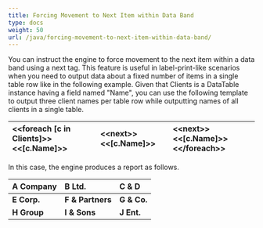 ```yaml
---
title: Forcing Movement to Next Item within Data Band
type: docs
weight: 50
url: /java/forcing-movement-to-next-item-within-data-band/
---
```


You can instruct the engine to force movement to the next item within a data band using a next tag. This feature is useful in label-print-like scenarios when you need to output data about a fixed number of items in a single table row like in the following example. Given that Clients is a DataTable instance having a field named "Name", you can use the following template to output three client names per table row while outputting names of all clients in a single table.

|**&lt;&lt;foreach [c in Clients]&gt;&gt;&lt;&lt;[c.Name]&gt;&gt;**|**&lt;&lt;next&gt;&gt;&lt;&lt;[c.Name]&gt;&gt;**|**&lt;&lt;next&gt;&gt;&lt;&lt;[c.Name]&gt;&gt; &lt;&lt;/foreach&gt;&gt;**|
| :- | :- | :- |


In this case, the engine produces a report as follows.

|**A Company**|**B Ltd.**|**C & D** |
| :- | :- | :- |
|**E Corp.**|**F & Partners**|**G & Co.** |
|**H Group**|**I & Sons**|**J Ent.** |

